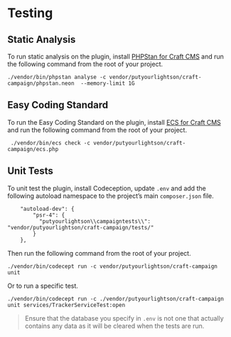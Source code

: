 # Testing

## Static Analysis

To run static analysis on the plugin, install [PHPStan for Craft CMS](https://github.com/craftcms/phpstan) and run the following command from the root of your project.

```shell
./vendor/bin/phpstan analyse -c vendor/putyourlightson/craft-campaign/phpstan.neon  --memory-limit 1G
```

## Easy Coding Standard

To run the Easy Coding Standard on the plugin, install [ECS for Craft CMS](https://github.com/craftcms/ecs) and run the following command from the root of your project.

```shell
 ./vendor/bin/ecs check -c vendor/putyourlightson/craft-campaign/ecs.php
```

## Unit Tests

To unit test the plugin, install Codeception, update `.env` and add the following autoload namespace to the project’s main `composer.json` file.

```
    "autoload-dev": {
        "psr-4": {
          "putyourlightson\\campaigntests\\": "vendor/putyourlightson/craft-campaign/tests/"
        }
    },
```

Then run the following command from the root of your project.

```shell
./vendor/bin/codecept run -c vendor/putyourlightson/craft-campaign unit
```

Or to run a specific test.

```shell
./vendor/bin/codecept run -c ./vendor/putyourlightson/craft-campaign unit services/TrackerServiceTest:open
```

> Ensure that the database you specify in `.env` is not one that actually contains any data as it will be cleared when the tests are run.


